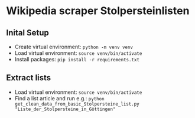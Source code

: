 # Wikipedia scraper Stolpersteinlisten

## Inital Setup

- Create virtual environment: `python -m venv venv`
- Load virtual environment: `source venv/bin/activate`
- Install packages: `pip install -r requirements.txt`

## Extract lists

- Load virtual environment: `source venv/bin/activate`
- Find a list article and run e.g.: `python get_clean_data_from_basic_Stolpersteine_list.py "Liste_der_Stolpersteine_in_Göttingen"`
